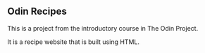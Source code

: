 Odin Recipes
---

This is a project from the introductory course in The Odin Project.

It is a recipe website that is built using HTML.
